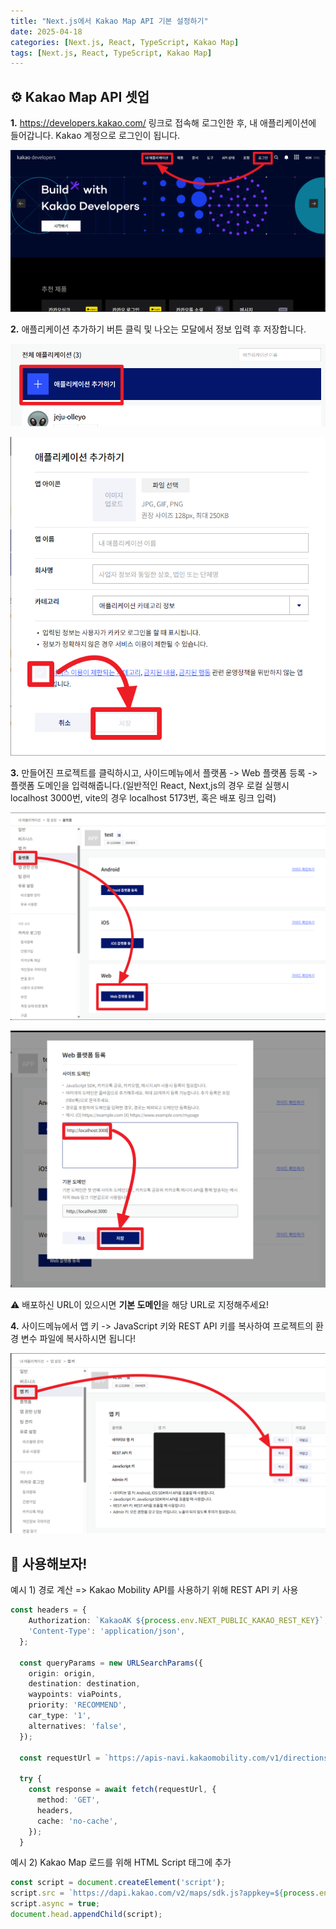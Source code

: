 ```yaml
---
title: "Next.js에서 Kakao Map API 기본 설정하기"
date: 2025-04-18
categories: [Next.js, React, TypeScript, Kakao Map]
tags: [Next.js, React, TypeScript, Kakao Map]
---
```


## ⚙️ Kakao Map API 셋업
**1.** https://developers.kakao.com/ 링크로 접속해 로그인한 후, 내 애플리케이션에 들어갑니다. Kakao 계정으로 로그인이 됩니다.

![Kakao Map 홈 화면](/assets/img/2025-04-18-150315.png)

**2.** 애플리케이션 추가하기 버튼 클릭 및 나오는 모달에서 정보 입력 후 저장합니다.

![애플리케이션 추가](/assets/img/2025-04-18-153237.png)

![애플리케이션 설정](/assets/img/2025-04-18-153657.png)

**3.** 만들어진 프로젝트를 클릭하시고, 사이드메뉴에서 플랫폼 -> Web 플랫폼 등록 -> 플랫폼 도메인을 입력해줍니다.(일반적인 React, Next,js의 경우 로컬 실행시 localhost 3000번, vite의 경우 localhost 5173번, 혹은 배포 링크 입력)

![웹 플랫폼 선택](/assets/img/2025-04-18-154302.png)

![사이트 도메인 등록](/assets/img/2025-04-18-154432.png)

⚠️ 배포하신 URL이 있으시면 **기본 도메인**을 해당 URL로 지정해주세요!

**4.** 사이드메뉴에서 앱 키 -> JavaScript 키와 REST API 키를 복사하여 프로젝트의 환경 변수 파일에 복사하시면 됩니다!

![웹 플랫폼 선택](/assets/img/2025-04-18-155606.png)

## 🌟 사용해보자!

예시 1) 경로 계산 => Kakao Mobility API를 사용하기 위해 REST API 키 사용
```ts
const headers = {
    Authorization: `KakaoAK ${process.env.NEXT_PUBLIC_KAKAO_REST_KEY}`,
    'Content-Type': 'application/json',
  };

  const queryParams = new URLSearchParams({
    origin: origin,
    destination: destination,
    waypoints: viaPoints,
    priority: 'RECOMMEND',
    car_type: '1',
    alternatives: 'false',
  });

  const requestUrl = `https://apis-navi.kakaomobility.com/v1/directions?${queryParams}`;

  try {
    const response = await fetch(requestUrl, {
      method: 'GET',
      headers,
      cache: 'no-cache',
    });
  }
```

예시 2) Kakao Map 로드를 위해 HTML Script 태그에 추가
```ts
const script = document.createElement('script');
script.src = `https://dapi.kakao.com/v2/maps/sdk.js?appkey=${process.env.NEXT_PUBLIC_KAKAO_MAP_API_KEY}&libraries=clusterer,services&autoload=false`; // services, clusterer 라이브러리 추가
script.async = true;
document.head.appendChild(script);
```